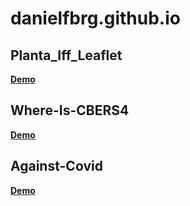 # danielfbrg.github.io

## Planta_Iff_Leaflet
[**Demo**](https://danielfbrg.github.io/blueprintiff/ "Demo")


## Where-Is-CBERS4
[**Demo**](https://danielfbrg.github.io/cbers04/ "Demo")

## Against-Covid
[**Demo**](https://danielfbrg.github.io/covidmap/ "Demo")

